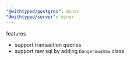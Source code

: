```yaml
---
"@withtyped/postgres": minor
"@withtyped/server": minor
---
```


features

- support transaction queries
- support raw sql by adding `DangerousRaw` class
